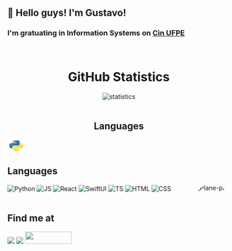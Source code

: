 ## 👋 Hello guys! I'm Gustavo!
### I'm gratuating in Information Systems on [Cin UFPE](https://portal.cin.ufpe.br/)


<div align="center">
  <div style="display: inline_block"><br></div>
  <h1 align="center"> GitHub Statistics </h1>
  <img align=";eft" alt="statistics" height="150" src="https://github-readme-stats.vercel.app/api/top-langs/?username=gustavo-ghcs&layout=compact&langs_count=16&theme=dracula">
</div>
  
<div>
  <div style="display: inline_block"><br></div>
  <h2 align="center"> Languages </h2>
  <img align="center" height="30" width="40" alt="python-icon" src="https://raw.githubusercontent.com/devicons/devicon/master/icons/python/python-original.svg">
</div>

## Languages

<div>
  <img align="center" alt="Python" height="25" src="https://i.imgur.com/KPTE78K.png">
  <img align="center" alt="JS" height="26" src="https://camo.githubusercontent.com/9d07c04bdd98c662d5df9d4e1cc1de8446ffeaebca330feb161f1fb8e1188204/68747470733a2f2f696d672e736869656c64732e696f2f62616467652f4a6176615363726970742d4637444631453f7374796c653d666f722d7468652d6261646765266c6f676f3d6a617661736372697074266c6f676f436f6c6f723d626c61636b">
  <img align="center" alt="React" height="25" src="https://camo.githubusercontent.com/268ac512e333b69600eb9773a8f80b7a251f4d6149642a50a551d4798183d621/68747470733a2f2f696d672e736869656c64732e696f2f62616467652f52656163742d3230323332413f7374796c653d666f722d7468652d6261646765266c6f676f3d7265616374266c6f676f436f6c6f723d363144414642">
  <img align="center" alt="SwiftUI" height="25" src="https://i.imgur.com/pcag0kK.png">
  <img align="center" alt="TS" height="25" src="https://camo.githubusercontent.com/6cf9abe9d706421df40ff4feff208a5728df2b77f9eb21f24d09df00a0d69203/68747470733a2f2f696d672e736869656c64732e696f2f62616467652f547970655363726970742d3030374143433f7374796c653d666f722d7468652d6261646765266c6f676f3d74797065736372697074266c6f676f436f6c6f723d7768697465">
  <img align="center" alt="HTML" height="25" src="https://camo.githubusercontent.com/d63d473e728e20a286d22bb2226a7bf45a2b9ac6c72c59c0e61e9730bfe4168c/68747470733a2f2f696d672e736869656c64732e696f2f62616467652f48544d4c352d4533344632363f7374796c653d666f722d7468652d6261646765266c6f676f3d68746d6c35266c6f676f436f6c6f723d7768697465">
  <img align="center" alt="CSS" height="25" src="https://camo.githubusercontent.com/3a0f693cfa032ea4404e8e02d485599bd0d192282b921026e89d271aaa3d7565/68747470733a2f2f696d672e736869656c64732e696f2f62616467652f435353332d3135373242363f7374796c653d666f722d7468652d6261646765266c6f676f3d63737333266c6f676f436f6c6f723d7768697465">
  <img align="right" alt="Plane-png" height="150" style="border-radius:50px;" src="https://i.imgur.com/KvOwSdH.png">
</div>
<div style="display: inline_block"><br></div>



  ## Find me at
 
<div>
  <a href="https://instagram.com/ghvguga" target="_blank"><img src="https://img.shields.io/badge/-Instagram-%23E4405F?style=for-the-badge&logo=instagram&logoColor=white" target="_blank"></a>
  <a href="https://linkedin.com/in/gustavo-de-hollanda" target="_blank"><img src="https://img.shields.io/badge/-LinkedIn-%230077B5?style=for-the-badge&logo=linkedin&logoColor=white" target="_blank"></a> 
  <a href = "https://portal.cin.ufpe.br/"><img height="28" width="105" src="https://i.imgur.com/wYNGNjx.png" target="_blank"></a>
</div>



